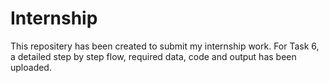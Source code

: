 # Internship
This repositery has been created to submit my internship work.
For Task 6, a detailed step by step flow, required data, code and output has been uploaded.
